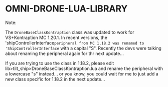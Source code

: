 # OMNI-DRONE-LUA-LIBRARY

Note: 

The `DroneBaseClassKontraption` class was updated to work for VS+Kontraption MC 1.20.1. In recent versions, the 'shipControllerInterface`peripheral from MC 1.18.2 was renamed to 'ShipControllerInterface` with a capital "S". Recently the devs were talking about renaming the peripheral again for thr next update...

If you are trying to use the class in 1.18.2, please edit lib>tilt_ship>DroneBaseClassKontraption.lua and rename the peripheral with a lowercase "s" instead... or you know, you could wait for me to just add a new class specific for 1.18.2 in the next update...
 
